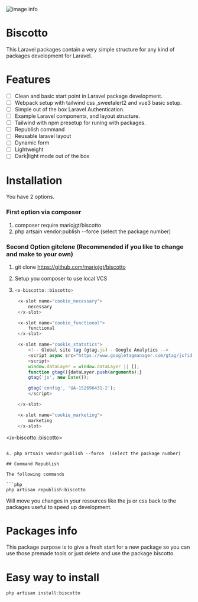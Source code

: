![image info](https://raw.githubusercontent.com/mariojgt/biscotto/master/Publish/Public/image/biscotto.png)

# Biscotto
This Laravel packages contain a very simple structure for any kind of packages development for Laravel.

# Features

- [ ] Clean and basic start point in Laravel package development.
- [ ] Webpack setup with tailwind css ,sweetalert2 and vue3 basic setup.
- [ ] Simple out of the box Laravel Authentication.
- [ ] Example Laravel components, and layout structure.
- [ ] Tailwind with npm presetup for runing with packages.
- [ ] Republish command
- [ ] Reusable laravel layout
- [ ] Dynamic form
- [ ] Lightweight
- [ ] Dark|light mode out of the box

# Installation

You have 2 options.

### First option via composer

1. composer require mariojgt/biscotto
2. php artsain vendor:publish --force  (select the package number)

### Second Option gitclone (Recommended if you like to change and make to your own)

1. git clone https://github.com/mariojgt/biscotto

2. Setup you composer to use local VCS

3. ```javascript
   <x-biscotto::biscotto>

    <x-slot name="cookie_necessary">
        necessary
    </x-slot>

    <x-slot name="cookie_functional">
        functional
    </x-slot>

    <x-slot name="cookie_statstics">
        <!-- Global site tag (gtag.js) - Google Analytics -->
        <script async src="https://www.googletagmanager.com/gtag/js?id=UA-152696431-2"></script>
        <script>
        window.dataLayer = window.dataLayer || [];
        function gtag(){dataLayer.push(arguments);}
        gtag('js', new Date());

        gtag('config', 'UA-152696431-2');
        </script>

    </x-slot>

    <x-slot name="cookie_marketing">
        marketing
    </x-slot>

</x-biscotto::biscotto>
   ```

4. php artsain vendor:publish --force  (select the package number)

## Command Republish

The following commands

```php
php artisan republish:biscotto
```

Will move you changes in your resources like the js or css back to the packages useful to speed up development.

# Packages info

This package purpose is to give a fresh start for a new package so you can use those premade tools or just delete and use the package biscotto.
# Easy way to install

```php
php artisan install:biscotto
```
